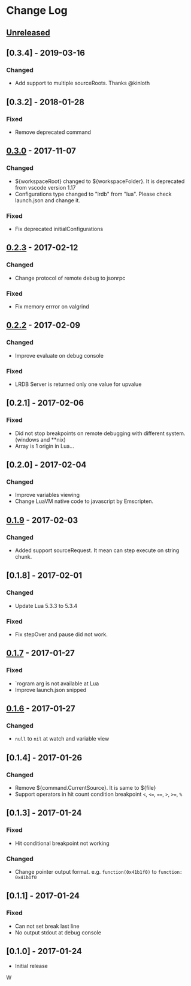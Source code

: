# Change Log


## [Unreleased]
## [0.3.4] - 2019-03-16
### Changed
- Add support to multiple sourceRoots. Thanks @kinloth

## [0.3.2] - 2018-01-28
### Fixed
- Remove deprecated command

## [0.3.0] - 2017-11-07
### Changed
- ${workspaceRoot} changed to ${workspaceFolder}. It is deprecated from vscode version 1.17
-  Configurations type changed to "lrdb" from "lua". Please check launch.json and change it.
### Fixed
- Fix deprecated initialConfigurations

## [0.2.3] - 2017-02-12
### Changed
- Change protocol of remote debug to jsonrpc
### Fixed
- Fix memory errror on valgrind

## [0.2.2] - 2017-02-09
### Changed
- Improve evaluate on debug console
### Fixed
- LRDB Server is returned only one value for upvalue

## [0.2.1] - 2017-02-06
### Fixed
- Did not stop breakpoints on remote debugging with different system. (windows and **nix)
- Array is 1 origin in Lua...

## [0.2.0] - 2017-02-04
### Changed
- Improve variables viewing
- Change LuaVM native code to javascript by Emscripten.
## [0.1.9] - 2017-02-03
### Changed
- Added support sourceRequest. It mean can step execute on string chunk.

## [0.1.8] - 2017-02-01
### Changed
- Update Lua 5.3.3 to 5.3.4
### Fixed
- Fix stepOver and pause did not work.

## [0.1.7] - 2017-01-27
### Fixed
- `rogram arg is not available at Lua
- Improve launch.json snipped

## [0.1.6] - 2017-01-27
### Changed
- ``null`` to ``nil`` at watch and variable view

## [0.1.4] - 2017-01-26
### Changed
- Remove ${command.CurrentSource}. It is same to ${file}
- Support operators in hit count condition breakpoint ``<``, ``<=``, ``==``, ``>``, ``>=``, ``%``

## [0.1.3] - 2017-01-24
### Fixed
- Hit conditional breakpoint not working
### Changed
- Change pointer output format. e.g. ``function(0x41b1f0)`` to ``function: 0x41b1f0``

## [0.1.1] - 2017-01-24
### Fixed
- Can not set break last line
- No output stdout at debug console

## [0.1.0] - 2017-01-24
- Initial release

[Unreleased]: https://github.com/satoren/LRDB/compare/v0.3.0...HEAD
[0.3.0]: https://github.com/satoren/LRDB/compare/v0.2.3...v0.3.0
[0.2.3]: https://github.com/satoren/LRDB/compare/v0.2.2...v0.2.3
[0.2.2]: https://github.com/satoren/LRDB/compare/v0.2.0...v0.2.2
[0.1.9]: https://github.com/satoren/LRDB/compare/v0.1.9...v0.2.0
[0.1.9]: https://github.com/satoren/LRDB/compare/0.1.7...v0.1.9
[0.1.7]: https://github.com/satoren/LRDB/compare/0.1.6...0.1.7
[0.1.6]: https://github.com/satoren/LRDB/compare/0.1.4...0.1.6
W
